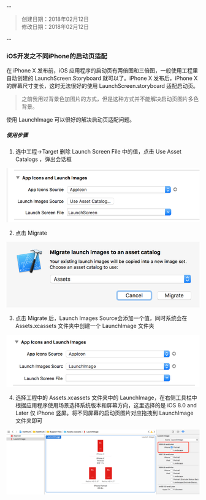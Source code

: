 --
> 创建日期：2018年02月12日  
> 修改日期：2018年02月12日  

--
### iOS开发之不同iPhone的启动页适配

在 iPhone X 发布前，iOS 应用程序的启动页有两倍图和三倍图，一般使用工程里自动创建的 LaunchScreen.Storyboard 就可以了。iPhone X 发布后，iPhone X 的屏幕尺寸变长，这时无法很好的使用 LaunchScreen.storyboard 适配启动页。

> 之前我用过背景色加图片的方式，但是这种方式并不能解决启动页图片多色背景。 

使用 LaunchImage 可以很好的解决启动页适配问题。

##### 使用步骤

1)  选中工程->Target 删除 Launch Screen File 中的值，点击 Use Asset Catalogs ，弹出会话框

![](2018021200.png)

2)  点击 Migrate

![](2018021201.png)

3)  点击 Migrate 后，Launch Images Source会添加一个值，同时系统会在 Assets.xcassets 文件夹中创建一个 LaunchImage 文件夹

![](2018021202.png)

4)  选择工程中的 Assets.xcassets 文件夹中的 LaunchImage，在右侧工具栏中根据应用程序使用场景选择系统版本和屏幕方向，这里选择的是 iOS 8.0 and Later 仅 iPhone 竖屏。将不同屏幕的启动页图片对应拖拽到 LaunchImage 文件夹即可

![](2018021203.png)